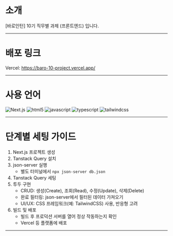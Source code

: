 # 소개

[바로인턴] 10기 직무별 과제 (프론트엔드) 입니다.

---

# 배포 링크

Vercel: https://baro-10-project.vercel.app/

---

# 사용 언어

<img alt="Next.js" src ="https://img.shields.io/badge/Next.js-000000.svg?&style=flat-square&logo=Next.js&logoColor=white"/>
<img alt="html5" src ="https://img.shields.io/badge/html5-E34F26.svg?&style=flat-square&logo=html5&logoColor=white"/>
<img alt="javascript" src ="https://img.shields.io/badge/javascript-F7DF1E.svg?&style=flat-square&logo=javascript&logoColor=white"/>
<img alt="typescript" src ="https://img.shields.io/badge/typescript-3178C6.svg?&style=flat-square&logo=typescript&logoColor=white"/>
<img alt="tailwindcss" src ="https://img.shields.io/badge/tailwindcss-06B6D4.svg?&style=flat-square&logo=tailwindcss&logoColor=white"/>

---

# 단계별 세팅 가이드

1. Next.js 프로젝트 생성
2. Tanstack Query 설치
3. json-server 실행
   - 별도 터미널에서 `npx json-server db.json`
4. Tanstack Query 세팅
5. 투두 구현
   - CRUD: 생성(Create), 조회(Read), 수정(Update), 삭제(Delete)
   - 완료 필터링: json-server에서 필터된 데이터 가져오기
   - UI/UX: CSS 프레임워크(예: TailwindCSS) 사용, 반응형 고려
6. 빌드 및 배포
   - 빌드 후 프로덕션 서버를 열어 정상 작동하는지 확인
   - Vercel 등 플랫폼에 배포

---
